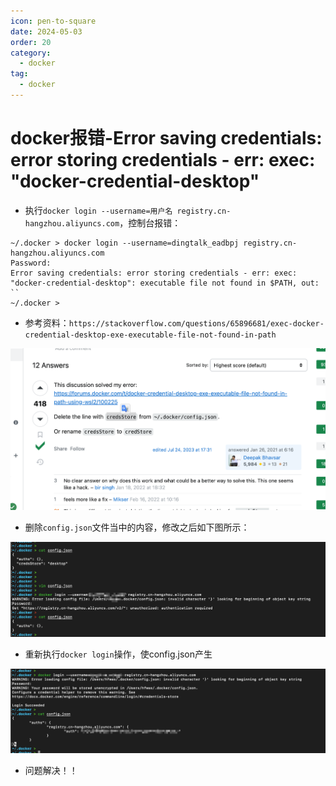 ```yaml
---
icon: pen-to-square
date: 2024-05-03
order: 20
category:
  - docker
tag:
  - docker
---
```


# docker报错-Error saving credentials: error storing credentials - err: exec: "docker-credential-desktop"

- 执行`docker login --username=用户名 registry.cn-hangzhou.aliyuncs.com`，控制台报错：

```
~/.docker > docker login --username=dingtalk_eadbpj registry.cn-hangzhou.aliyuncs.com                                         
Password: 
Error saving credentials: error storing credentials - err: exec: "docker-credential-desktop": executable file not found in $PATH, out: ``
~/.docker > 
```

- 参考资料：`https://stackoverflow.com/questions/65896681/exec-docker-credential-desktop-exe-executable-file-not-found-in-path`

![image-20240503195028486](images/image-20240503195028486.png)

- 删除`config.json`文件当中的内容，修改之后如下图所示：

![image-20240503195115051](images/image-20240503195115051.png)

- 重新执行`docker login`操作，使config.json产生

![image-20240503195210091](images/image-20240503195210091.png)

- 问题解决！！

